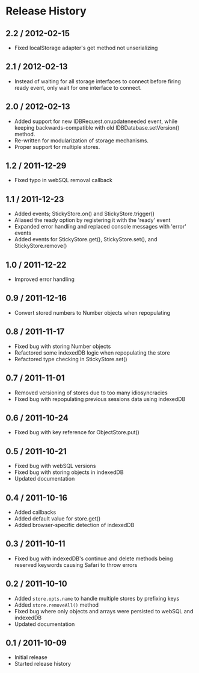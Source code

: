 # Release History

## 2.2 / 2012-02-15

* Fixed localStorage adapter's get method not unserializing

## 2.1 / 2012-02-13

* Instead of waiting for all storage interfaces to connect before firing
  ready event, only wait for one interface to connect.

## 2.0 / 2012-02-13

* Added support for new IDBRequest.onupdateneeded event, while keeping
  backwards-compatible with old IDBDatabase.setVersion() method.
* Re-written for modularization of storage mechanisms.
* Proper support for multiple stores.

## 1.2 / 2011-12-29

* Fixed typo in webSQL removal callback

## 1.1 / 2011-12-23

* Added events; StickyStore.on() and StickyStore.trigger()
* Aliased the ready option by registering it with the 'ready' event
* Expanded error handling and replaced console messages with 'error' events
* Added events for StickyStore.get(), StickyStore.set(), and StickyStore.remove()

## 1.0 / 2011-12-22

* Improved error handling

## 0.9 / 2011-12-16

* Convert stored numbers to Number objects when repopulating

## 0.8 / 2011-11-17

* Fixed bug with storing Number objects
* Refactored some indexedDB logic when repopulating the store
* Refactored type checking in StickyStore.set()

## 0.7 / 2011-11-01

* Removed versioning of stores due to too many idiosyncracies
* Fixed bug with repopulating previous sessions data using indexedDB

## 0.6 / 2011-10-24

* Fixed bug with key reference for ObjectStore.put()

## 0.5 / 2011-10-21

* Fixed bug with webSQL versions
* Fixed bug with storing objects in indexedDB
* Updated documentation

## 0.4 / 2011-10-16

* Added callbacks
* Added default value for store.get()
* Added browser-specific detection of indexedDB

## 0.3 / 2011-10-11

* Fixed bug with indexedDB's continue and delete methods being reserved keywords causing Safari to throw errors

## 0.2 / 2011-10-10

* Added ```store.opts.name``` to handle multiple stores by prefixing keys
* Added ```store.removeAll()``` method
* Fixed bug where only objects and arrays were persisted to webSQL and indexedDB
* Updated documentation

## 0.1 / 2011-10-09

* Initial release
* Started release history
